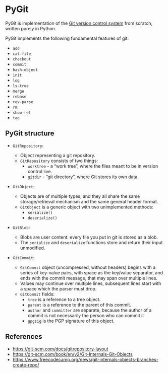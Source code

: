 # PyGit
PyGit is implementation of the [Git version control system](https://git-scm.com/) from scratch, written purely in Python.

PyGit implements the following fundamental features of git:
  - `add`
  - `cat-file`
  - `checkout`
  - `commit`
  - `hash-object`
  - `init`
  - `log`
  - `ls-tree`
  - `merge`
  - `rebase`
  - `rev-parse`
  - `rm`
  - `show-ref`
  - `tag`

## PyGit structure
- `GitRepository`:
  - Object representing a git repository.
  - `GitRepository` consists of two things: 
    - `worktree` - a “work tree”, where the files meant to be in version control live.
    - `gitdir` -  “git directory”, where Git stores its own data.

- `GitObject`:
  - Objects are of multiple types, and they all share the same storage/retrieval mechanism and the same general header format.
  - `GitObject` is a generic object with two unimplemented methods:
    - `serialize()`
    - `deserialize()`

- `GitBlob`:
  - Blobs are user content: every file you put in git is stored as a blob.
  - The `serialize` and `deserialize` functions store and return their input unmodified.

- `GitCommit`:
  - `GitCommit` object (uncompressed, without headers) begins with a series of key-value pairs, with space as the key/value separator, and ends with the commit message, that may span over multiple lines.
  - Values may continue over multiple lines, subsequent lines start with a space which the parser must drop.
  - `GitCommit` fields:
    - `tree` is a reference to a tree object. 
    - `parent` is a reference to the parent of this commit.
    - `author` and `committer` are separate, because the author of a commit is not necessarily the person who can commit it
    - `gpgsig` is the PGP signature of this object.

## References
- https://git-scm.com/docs/gitrepository-layout
- https://git-scm.com/book/en/v2/Git-Internals-Git-Objects
- https://www.freecodecamp.org/news/git-internals-objects-branches-create-repo/
